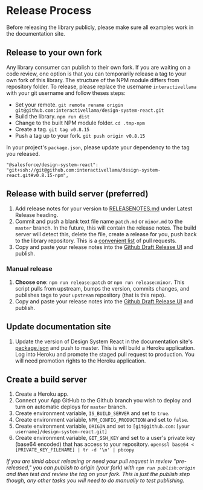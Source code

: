 # Release Process

Before releasing the library publicly, please make sure all examples work in the documentation site.

## Release to your own fork

Any library consumer can publish to their own fork. If you are waiting on a code review, one option is that you can temporarily release a tag to your own fork of this library. The structure of the NPM module differs from repository folder. To release, please replace the username `interactivellama` with your git username and follow theses steps:
* Set your remote. `git remote rename origin git@github.com:interactivellama/design-system-react.git`
* Build the library. `npm run dist`
* Change to the built NPM module folder. `cd .tmp-npm`
* Create a tag. `git tag v0.8.15`
* Push a tag up to your fork. `git push origin v0.8.15`

In your project's `package.json`, please update your dependency to the tag you released. 
```
"@salesforce/design-system-react": "git+ssh://git@github.com:interactivellama/design-system-react.git#v0.8.15-npm",
```

## Release with build server (preferred)

1. Add release notes for your version to [RELEASENOTES.md](RELEASENOTES.md) under Latest Release heading.
1. Commit and push a blank text file name `patch.md` or `minor.md` to the `master` branch. In the future, this will contain the release notes. The build server will detect this, delete the file, create a release for you, push back to the library repository. This is a [convenient list](https://github.com/salesforce/design-system-react/pulls?q=is%3Apr+is%3Aclosed+sort%3Aupdated-desc) of pull requests.
1. Copy and paste your release notes into the [Github Draft Release UI](https://github.com/salesforce-ux/design-system-react/releases) and publish.

### Manual release

1. **Choose one**: `npm run release:patch` or `npm run release:minor`. This script pulls from upstream, bumps the version, commits changes, and publishes tags to your `upstream` repository (that is this repo).
1. Copy and paste your release notes into the [Github Draft Release UI](https://github.com/salesforce-ux/design-system-react/releases) and publish.

## Update documentation site

1. Update the version of Design System React in the documentation site's [package.json](https://github.com/salesforce-ux/design-system-react-site/blob/master/package.json#L51) and push to master. This is will build a Heroku application. Log into Heroku and promote the staged pull request to production. You will need promotion rights to the Heroku application.

## Create a build server

1. Create a Heroku app.
1. Connect your App GitHub to the Github branch you wish to deploy and turn on automatic deploys for `master` branch.
1. Create environment variable, `IS_BUILD_SERVER` and set to `true`.
1. Create environment variable, `NPM_CONFIG_PRODUCTION` and set to `false`.
1. Create environment variable, `ORIGIN` and set to `[git@github.com:[your username]/design-system-react.git]`
1. Create environment variable, `GIT_SSH_KEY` and set to a user's private key (base64 encoded) that has access to your repository. `openssl base64 < [PRIVATE_KEY_FILENAME] | tr -d '\n' | pbcopy`

_If you are timid about releasing or need your pull request in review "pre-released," you can publish to origin (your fork) with `npm run publish:origin` and then test and review the tag on your fork. This is just the publish step though, any other tasks you will need to do manually to test publishing._
